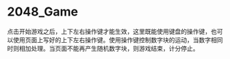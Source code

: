 # 2048_Game
点击开始游戏之后，上下左右操作键才能生效，这里既能使用键盘的操作键，也可以使用页面上写好的上下左右操作键。使用操作键控制数字块的运动，当数字相同时则相加处理。当页面不能再产生随机数字块，则游戏结束，计分停止。
